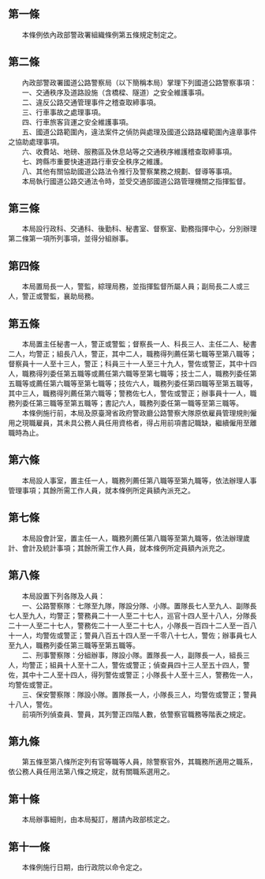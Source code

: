 第一條 
-------
　　本條例依內政部警政署組織條例第五條規定制定之。  


第二條 
-------
　　內政部警政署國道公路警察局（以下簡稱本局）掌理下列國道公路警察事項：  
　　一、交通秩序及道路設施（含橋樑、隧道）之安全維護事項。  
　　二、違反公路交通管理事件之稽查取締事項。  
　　三、行車事故之處理事項。  
　　四、行車旅客貨運之安全維護事項。  
　　五、國道公路範圍內，違法案件之偵防與處理及國道公路路權範圍內違章事件之協助處理事項。  
　　六、收費站、地磅、服務區及休息站等之交通秩序維護稽查取締事項。  
　　七、跨縣市重要快速道路行車安全秩序之維護。  
　　八、其他有關協助國道公路法令推行及警察業務之規劃、督導等事項。  
　　本局執行國道公路交通法令時，並受交通部國道公路管理機關之指揮監督。  


第三條 
-------
　　本局設行政科、交通科、後勤科、秘書室、督察室、勤務指揮中心，分別辦理第二條第一項所列事項，並得分組辦事。  


第四條 
-------
　　本局置局長一人，警監，綜理局務，並指揮監督所屬人員；副局長二人或三人，警正或警監，襄助局務。  


第五條 
-------
　　本局置主任秘書一人，警正或警監；督察長一人、科長三人、主任二人、秘書二人，均警正；組長八人，警正，其中二人，職務得列薦任第七職等至第八職等；督察員十一人至十三人，警正；科員三十一人至三十九人，警佐或警正，其中十四人，職務得列委任第五職等或薦任第六職等至第七職等；技士二人，職務列委任第五職等或薦任第六職等至第七職等；技佐六人，職務列委任第四職等至第五職等，其中三人，職務得列薦任第六職等；警務佐七人，警佐或警正；辦事員十一人，職務列委任第三職等至第五職等；書記六人，職務列委任第一職等至第三職等。  
　　本條例施行前，本局及原臺灣省政府警政廳公路警察大隊原依雇員管理規則僱用之現職雇員，其未具公務人員任用資格者，得占用前項書記職缺，繼續僱用至離職時為止。  


第六條 
-------
　　本局設人事室，置主任一人，職務列薦任第八職等至第九職等，依法辦理人事管理事項；其餘所需工作人員，就本條例所定員額內派充之。  


第七條 
-------
　　本局設會計室，置主任一人，職務列薦任第八職等至第九職等，依法辦理歲計、會計及統計事項；其餘所需工作人員，就本條例所定員額內派充之。  


第八條 
-------
　　本局設置下列各隊及人員：  
　　一、公路警察隊：七隊至九隊，隊設分隊、小隊。置隊長七人至九人、副隊長七人至九人，均警正；警務員二十一人至二十七人，巡官十四人至十八人，分隊長二十一人至二十七人，警務佐二十一人至二十七人，小隊長一百四十二人至一百八十一人，均警佐或警正；警員八百五十四人至一千零八十七人，警佐；辦事員七人至九人，職務列委任第三職等至第五職等。  
　　二、刑事警察隊：分組辦事，隊設小隊。置隊長一人，副隊長一人，組長三人，均警正；組員十人至十二人，警佐或警正；偵查員四十三人至五十四人，警佐，其中十二人至十四人，得列警佐或警正；小隊長十人至十三人，警務佐一人，均警佐或警正。  
　　三、保安警察隊：隊設小隊。置隊長一人，小隊長三人，均警佐或警正；警員十八人，警佐。  
　　前項所列偵查員、警員，其列警正四階人數，依警察官職務等階表之規定。  


第九條 
-------
　　第五條至第八條所定列有官等職等人員，除警察官外，其職務所適用之職系，依公務人員任用法第八條之規定，就有關職系選用之。  


第十條 
-------
　　本局辦事細則，由本局擬訂，層請內政部核定之。  


第十一條 
---------
　　本條例施行日期，由行政院以命令定之。